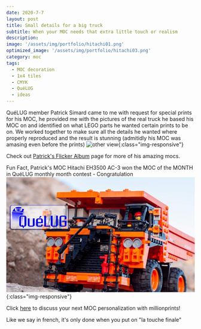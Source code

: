```yaml
---
date: 2020-7-7
layout: post
title: Small details for a big truck
subtitle: When your MOC needs that extra little touch or realism    
description: 
image: '/assets/img/portfolio/hitachi01.png'
optimized_image: '/assets/img/portfolio/hitachi03.png'
category: moc
tags:
  - MOC decoration
  - 1x4 tiles
  - CMYK
  - QuéLUG
  - ideas
---
```


QuéLUG member Patrick Simard came to me with request for special prints for his MOC, he provided me with the pictures of the real truck he based his MOC on and identified on what LEGO parts he wanted certain prints to be on. We worked together to make sure all the details he wanted where properly reproduced and the result is stunning (admitidly his MOC was amasing even before the prints) 
![other view](/assets/img/portfolio/hitachi02.png){:class="img-responsive"}

Check out [Patrick's Flicker Album](https://flickr.com/photos/138893640@N04/) page for more of his amazing mocs.

Fun Fact,  Patrick's MOC Hitachi EH3500 AC-3 won the MOC of the MONTH in QuéLUG monthly month contest - Congratulation 
![other view](/assets/img/portfolio/hitachi04.jpg){:class="img-responsive"}
 

Click [here](https://millionprints.com/contact/) to discuss your next MOC personalization with millionprints!

Like we say in french, it's only done when you put on "la touche finale"
